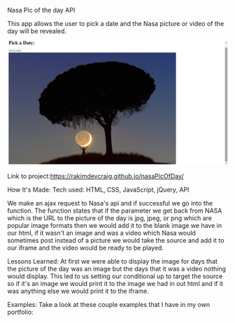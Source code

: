 Nasa Pic of the day API

This app allows the user to pick a date and the Nasa picture or video of the day will be revealed.

![pic](pic.jpg)

Link to project:https://rakimdevcraig.github.io/nasaPicOfDay/

How It's Made:
Tech used: HTML, CSS, JavaScript, jQuery, API

We make an ajax request to Nasa's api and if successful we go into the function. The function states that if the parameter we get back from NASA which is the URL to the picture of the day is jpg, jpeg, or png which are popular image formats then we would add it to the blank image we have in our html, if it wasn't an image and was a video which Nasa would sometimes post instead of a picture we would take the source and add it to our iframe and the video would be ready to be played.

Lessons Learned:
At first we were able to display the image for days that the picture of the day was an image but the days that it was a video nothing would display. This led to us setting our conditional up to target the source so if it's an image we would print it to the image we had in out html and if it was anything else we would print it to the
iframe.

Examples:
Take a look at these couple examples that I have in my own portfolio:

